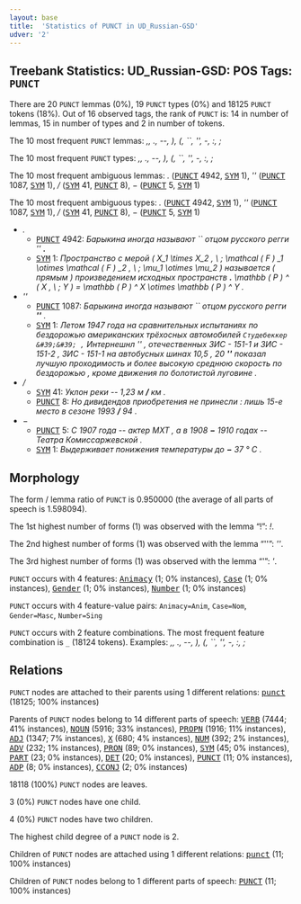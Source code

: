 ```yaml
---
layout: base
title:  'Statistics of PUNCT in UD_Russian-GSD'
udver: '2'
---
```


## Treebank Statistics: UD_Russian-GSD: POS Tags: `PUNCT`

There are 20 `PUNCT` lemmas (0%), 19 `PUNCT` types (0%) and 18125 `PUNCT` tokens (18%).
Out of 16 observed tags, the rank of `PUNCT` is: 14 in number of lemmas, 15 in number of types and 2 in number of tokens.

The 10 most frequent `PUNCT` lemmas: <em>,, ., --, ), (, ``, &#39;&#39;, -, :, ;</em>

The 10 most frequent `PUNCT` types:  <em>,, ., --, ), (, ``, &#39;&#39;, -, :, ;</em>

The 10 most frequent ambiguous lemmas: <em>.</em> (<tt><a href="ru_gsd-pos-PUNCT.html">PUNCT</a></tt> 4942, <tt><a href="ru_gsd-pos-SYM.html">SYM</a></tt> 1), <em>&#39;&#39;</em> (<tt><a href="ru_gsd-pos-PUNCT.html">PUNCT</a></tt> 1087, <tt><a href="ru_gsd-pos-SYM.html">SYM</a></tt> 1), <em>/</em> (<tt><a href="ru_gsd-pos-SYM.html">SYM</a></tt> 41, <tt><a href="ru_gsd-pos-PUNCT.html">PUNCT</a></tt> 8), <em>−</em> (<tt><a href="ru_gsd-pos-PUNCT.html">PUNCT</a></tt> 5, <tt><a href="ru_gsd-pos-SYM.html">SYM</a></tt> 1)

The 10 most frequent ambiguous types:  <em>.</em> (<tt><a href="ru_gsd-pos-PUNCT.html">PUNCT</a></tt> 4942, <tt><a href="ru_gsd-pos-SYM.html">SYM</a></tt> 1), <em>&#39;&#39;</em> (<tt><a href="ru_gsd-pos-PUNCT.html">PUNCT</a></tt> 1087, <tt><a href="ru_gsd-pos-SYM.html">SYM</a></tt> 1), <em>/</em> (<tt><a href="ru_gsd-pos-SYM.html">SYM</a></tt> 41, <tt><a href="ru_gsd-pos-PUNCT.html">PUNCT</a></tt> 8), <em>−</em> (<tt><a href="ru_gsd-pos-PUNCT.html">PUNCT</a></tt> 5, <tt><a href="ru_gsd-pos-SYM.html">SYM</a></tt> 1)


* <em>.</em>
  * <tt><a href="ru_gsd-pos-PUNCT.html">PUNCT</a></tt> 4942: <em>Барыкина иногда называют `` отцом русского регги &#39;&#39; <b>.</b></em>
  * <tt><a href="ru_gsd-pos-SYM.html">SYM</a></tt> 1: <em>Пространство с мерой ( X_1 \times X_2 , \ ; \mathcal ( F ) _1 \otimes \mathcal ( F ) _2 , \ ; \mu_1 \otimes \mu_2 ) называется ( прямым ) произведением исходных пространств <b>.</b> \mathbb ( P ) ^ ( X , \ ; Y ) = \mathbb ( P ) ^ X \otimes \mathbb ( P ) ^ Y .</em>
* <em>&#39;&#39;</em>
  * <tt><a href="ru_gsd-pos-PUNCT.html">PUNCT</a></tt> 1087: <em>Барыкина иногда называют `` отцом русского регги <b>&#39;&#39;</b> .</em>
  * <tt><a href="ru_gsd-pos-SYM.html">SYM</a></tt> 1: <em>Летом 1947 года на сравнительных испытаниях по бездорожью американских трёхосных автомобилей `` Студебеккер &#39;&#39; , `` Интернешнл &#39;&#39; , отечественных ЗИС - 151-1 и ЗИС - 151-2 , ЗИС - 151-1 на автобусных шинах 10,5 , 20 <b>&#39;&#39;</b> показал лучшую проходимость и более высокую среднюю скорость по бездорожью , кроме движения по болотистой луговине .</em>
* <em>/</em>
  * <tt><a href="ru_gsd-pos-SYM.html">SYM</a></tt> 41: <em>Уклон реки -- 1,23 м <b>/</b> км .</em>
  * <tt><a href="ru_gsd-pos-PUNCT.html">PUNCT</a></tt> 8: <em>Но дивидендов приобретения не принесли : лишь 15-е место в сезоне 1993 <b>/</b> 94 .</em>
* <em>−</em>
  * <tt><a href="ru_gsd-pos-PUNCT.html">PUNCT</a></tt> 5: <em>С 1907 года -- актер МХТ , а в 1908 <b>−</b> 1910 годах -- Театра Комиссаржевской .</em>
  * <tt><a href="ru_gsd-pos-SYM.html">SYM</a></tt> 1: <em>Выдерживает понижения температуры до <b>−</b> 37 ° С .</em>

## Morphology

The form / lemma ratio of `PUNCT` is 0.950000 (the average of all parts of speech is 1.598094).

The 1st highest number of forms (1) was observed with the lemma “!”: <em>!</em>.

The 2nd highest number of forms (1) was observed with the lemma “&#39;&#39;”: <em>&#39;&#39;</em>.

The 3rd highest number of forms (1) was observed with the lemma “'”: <em>'</em>.

`PUNCT` occurs with 4 features: <tt><a href="ru_gsd-feat-Animacy.html">Animacy</a></tt> (1; 0% instances), <tt><a href="ru_gsd-feat-Case.html">Case</a></tt> (1; 0% instances), <tt><a href="ru_gsd-feat-Gender.html">Gender</a></tt> (1; 0% instances), <tt><a href="ru_gsd-feat-Number.html">Number</a></tt> (1; 0% instances)

`PUNCT` occurs with 4 feature-value pairs: `Animacy=Anim`, `Case=Nom`, `Gender=Masc`, `Number=Sing`

`PUNCT` occurs with 2 feature combinations.
The most frequent feature combination is `_` (18124 tokens).
Examples: <em>,, ., --, ), (, ``, &#39;&#39;, -, :, ;</em>


## Relations

`PUNCT` nodes are attached to their parents using 1 different relations: <tt><a href="ru_gsd-dep-punct.html">punct</a></tt> (18125; 100% instances)

Parents of `PUNCT` nodes belong to 14 different parts of speech: <tt><a href="ru_gsd-pos-VERB.html">VERB</a></tt> (7444; 41% instances), <tt><a href="ru_gsd-pos-NOUN.html">NOUN</a></tt> (5916; 33% instances), <tt><a href="ru_gsd-pos-PROPN.html">PROPN</a></tt> (1916; 11% instances), <tt><a href="ru_gsd-pos-ADJ.html">ADJ</a></tt> (1347; 7% instances), <tt><a href="ru_gsd-pos-X.html">X</a></tt> (680; 4% instances), <tt><a href="ru_gsd-pos-NUM.html">NUM</a></tt> (392; 2% instances), <tt><a href="ru_gsd-pos-ADV.html">ADV</a></tt> (232; 1% instances), <tt><a href="ru_gsd-pos-PRON.html">PRON</a></tt> (89; 0% instances), <tt><a href="ru_gsd-pos-SYM.html">SYM</a></tt> (45; 0% instances), <tt><a href="ru_gsd-pos-PART.html">PART</a></tt> (23; 0% instances), <tt><a href="ru_gsd-pos-DET.html">DET</a></tt> (20; 0% instances), <tt><a href="ru_gsd-pos-PUNCT.html">PUNCT</a></tt> (11; 0% instances), <tt><a href="ru_gsd-pos-ADP.html">ADP</a></tt> (8; 0% instances), <tt><a href="ru_gsd-pos-CCONJ.html">CCONJ</a></tt> (2; 0% instances)

18118 (100%) `PUNCT` nodes are leaves.

3 (0%) `PUNCT` nodes have one child.

4 (0%) `PUNCT` nodes have two children.

The highest child degree of a `PUNCT` node is 2.

Children of `PUNCT` nodes are attached using 1 different relations: <tt><a href="ru_gsd-dep-punct.html">punct</a></tt> (11; 100% instances)

Children of `PUNCT` nodes belong to 1 different parts of speech: <tt><a href="ru_gsd-pos-PUNCT.html">PUNCT</a></tt> (11; 100% instances)

